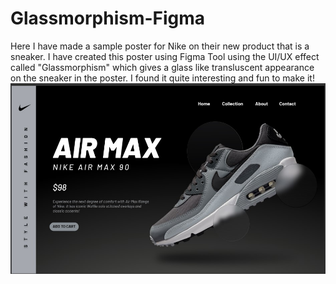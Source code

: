 # Glassmorphism-Figma
Here I have made a sample poster for Nike on their new product that is a sneaker. I have created this poster using Figma Tool using the UI/UX 
effect called "Glassmorphism" which gives a glass like transluscent appearance on the sneaker in the poster. I found it quite interesting and fun to make it!
<img src="https://github.com/Sreenidhiks8/Glassmorphism-Figma/blob/main/Nike%20glassmorphism.jpg">
